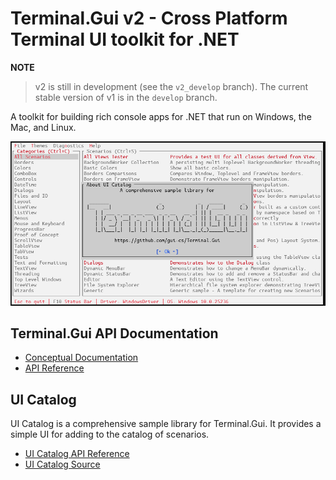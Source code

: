 # Terminal.Gui v2 - Cross Platform Terminal UI toolkit for .NET

**NOTE** 
>v2 is still in development (see the `v2_develop` branch). The current stable version of v1 is in the `develop` branch. 




A toolkit for building rich console apps for .NET that run on Windows, the Mac, and Linux.

![Sample](images/sample.gif)

## Terminal.Gui API Documentation

* [Conceptual Documentation](~/docs)
* [API Reference](~/api/Terminal.Gui.yml)

## UI Catalog

UI Catalog is a comprehensive sample library for Terminal.Gui. It provides a simple UI for adding to the catalog of scenarios.

* [UI Catalog API Reference](~/api/UICatalog/UICatalog.yml)
* [UI Catalog Source](https://github.com/gui-cs/Terminal.Gui/tree/master/UICatalog)
